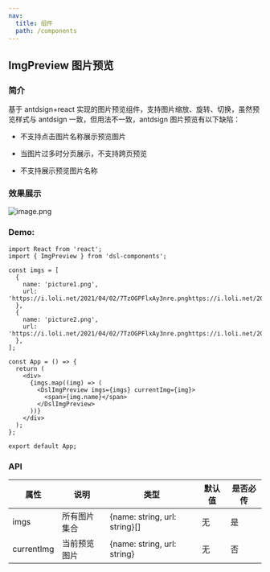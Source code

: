 ```yaml
---
nav:
  title: 组件
  path: /components
---
```


## ImgPreview 图片预览

### 简介

基于 antdsign+react 实现的图片预览组件，支持图片缩放、旋转、切换，虽然预览样式与 antdsign 一致，但用法不一致，antdsign 图片预览有以下缺陷：

- 不支持点击图片名称展示预览图片

- 当图片过多时分页展示，不支持跨页预览

- 不支持展示预览图片名称

### 效果展示

![image.png](https://s2.loli.net/2022/07/20/4WxVqJGbthURvrz.png)

### Demo:

```tsx
import React from 'react';
import { ImgPreview } from 'dsl-components';

const imgs = [
  {
    name: 'picture1.png',
    url: 'https://i.loli.net/2021/04/02/7TzOGPFlxAy3nre.pnghttps://i.loli.net/2021/04/02/7TzOGPFlxAy3nre.png',
  },
  {
    name: 'picture2.png',
    url: 'https://i.loli.net/2021/04/02/7TzOGPFlxAy3nre.pnghttps://i.loli.net/2021/04/02/7TzOGPFlxAy3nre.png',
  },
];

const App = () => {
  return (
    <div>
      {imgs.map((img) => (
        <DslImgPreview imgs={imgs} currentImg={img}>
          <span>{img.name}</span>
        </DslImgPreview>
      ))}
    </div>
  );
};

export default App;
```

### API

| 属性       | 说明         | 类型                          | 默认值 | 是否必传 |
| ---------- | ------------ | ----------------------------- | ------ | -------- |
| imgs       | 所有图片集合 | {name: string, url: string}[] | 无     | 是       |
| currentImg | 当前预览图片 | {name: string, url: string}   | 无     | 否       |
